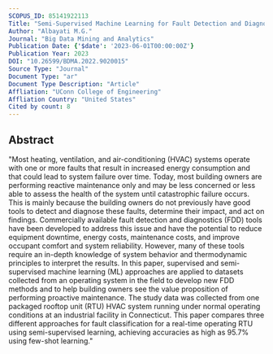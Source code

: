 ```yaml
---
SCOPUS_ID: 85141922113
Title: "Semi-Supervised Machine Learning for Fault Detection and Diagnosis of a Rooftop Unit"
Author: "Albayati M.G."
Journal: "Big Data Mining and Analytics"
Publication Date: {'$date': '2023-06-01T00:00:00Z'}
Publication Year: 2023
DOI: "10.26599/BDMA.2022.9020015"
Source Type: "Journal"
Document Type: "ar"
Document Type Description: "Article"
Affliation: "UConn College of Engineering"
Affliation Country: "United States"
Cited by count: 8
---
```


## Abstract
"Most heating, ventilation, and air-conditioning (HVAC) systems operate with one or more faults that result in increased energy consumption and that could lead to system failure over time. Today, most building owners are performing reactive maintenance only and may be less concerned or less able to assess the health of the system until catastrophic failure occurs. This is mainly because the building owners do not previously have good tools to detect and diagnose these faults, determine their impact, and act on findings. Commercially available fault detection and diagnostics (FDD) tools have been developed to address this issue and have the potential to reduce equipment downtime, energy costs, maintenance costs, and improve occupant comfort and system reliability. However, many of these tools require an in-depth knowledge of system behavior and thermodynamic principles to interpret the results. In this paper, supervised and semi-supervised machine learning (ML) approaches are applied to datasets collected from an operating system in the field to develop new FDD methods and to help building owners see the value proposition of performing proactive maintenance. The study data was collected from one packaged rooftop unit (RTU) HVAC system running under normal operating conditions at an industrial facility in Connecticut. This paper compares three different approaches for fault classification for a real-time operating RTU using semi-supervised learning, achieving accuracies as high as 95.7% using few-shot learning."
